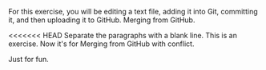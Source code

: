 For this exercise, you will be editing a text file, adding it into Git, committing it, and then uploading it to GitHub. Merging from GitHub.

<<<<<<< HEAD
Separate the paragraphs with a blank line. This is an exercise. Now it's for Merging from GitHub with conflict.

Just for fun.
